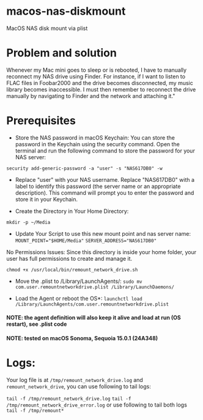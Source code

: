 # macos-nas-diskmount
MacOS NAS disk mount via plist

# Problem and solution
Whenever my Mac mini goes to sleep or is rebooted, I have to manually reconnect my NAS drive using Finder. For instance, if I want to listen to FLAC files in Foobar2000 and the drive becomes disconnected, my music library becomes inaccessible. I must then remember to reconnect the drive manually by navigating to Finder and the network and attaching it."

# Prerequisites 
* Store the NAS password in macOS Keychain: You can store the password in the Keychain using the security command. Open the terminal and run the following command to store the password for your NAS server:

`security add-generic-password -a "user" -s "NAS617DB0" -w`

* Replace "user" with your NAS username.
Replace "NAS617DB0" with a label to identify this password (the server name or an appropriate description).
This command will prompt you to enter the password and store it in your Keychain.

* Create the Directory in Your Home Directory:

`mkdir -p ~/Media`

* Update Your Script to use this new mount point and nas server name:
`MOUNT_POINT="$HOME/Media"`
`SERVER_ADDRESS="NAS617DB0"`

No Permissions Issues: Since this directory is inside your home folder, your user has full permissions to create and manage it.

`chmod +x /usr/local/bin/remount_network_drive.sh`

* Move the .plist to /Library/LaunchAgents/:
`sudo mv com.user.remountnetworkdrive.plist /Library/LaunchDaemons/`

* Load the Agent or reboot the OS*:
`launchctl load /Library/LaunchAgents/com.user.remountnetworkdrive.plist`

#### NOTE: the agent definition will also keep it alive and load at run (OS restart), see .plist code<br />
#### NOTE: tested on macOS Sonoma, Sequoia 15.0.1 (24A348)

# Logs:

Your log file is at `/tmp/remount_network_drive.log` and `remount_network_drive`, you can use following to tail logs:

`tail -f /tmp/remount_network_drive.log`
`tail -f /tmp/remount_network_drive_error.log`
or use following to tail both logs
`tail -f /tmp/remount*`